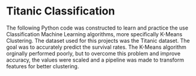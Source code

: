 # Titanic Classification

The following Python code was constructed to learn and practice the use Classification Machine Learning algorithms, more specifically K-Means Clustering. The dataset used for this projects was the Titanic dataset. The goal was to accurately predict the survival rates. The K-Means algorithm orginally performed poorly, but to overcome this problem and improve accuracy, the values were scaled and a pipeline was made to transform features for better clustering. 
